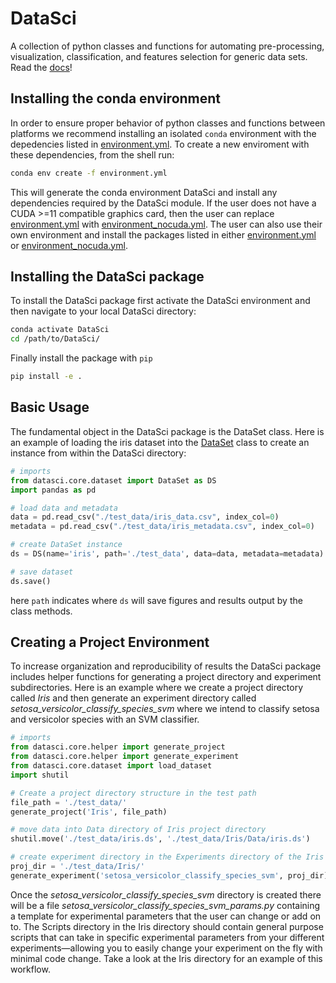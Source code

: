 # DataSci
A collection of python classes and functions for automating pre-processing, visualization, classification, and features selection for generic data sets. Read the [docs](https://ekehoe32.github.io/DataSci/)!

## Installing the conda environment
In order to ensure proper behavior of python classes and functions between platforms we recommend installing an isolated ```conda``` environment with the depedencies listed in [environment.yml](environment.yml). To create a new enviroment with these dependencies, from the shell run:
```bash
conda env create -f environment.yml
```
This will generate the conda environment DataSci and install any dependencies required by the DataSci module. If the user does not have a CUDA >=11 compatible graphics card, then the user can replace [environment.yml](environment.yml) with [environment_nocuda.yml](environment_nocuda.yml). The user can also use their own environment and install the packages listed in either [environment.yml](environment.yml) or [environment_nocuda.yml](environment_nocuda.yml).

## Installing the DataSci package
To install the DataSci package first activate the DataSci environment and then navigate to your local DataSci directory:
```bash
conda activate DataSci
cd /path/to/DataSci/
```
Finally install the package with ```pip```
```bash
pip install -e .

```
## Basic Usage
The fundamental object in the DataSci package is the DataSet class. Here is an example of loading the iris dataset into the [DataSet](https://ekehoe32.github.io/DataSci/rst/datasci.core.html#datasci.core.dataset.DataSet) class to create an instance from within the DataSci directory:

```python
# imports
from datasci.core.dataset import DataSet as DS
import pandas as pd

# load data and metadata
data = pd.read_csv("./test_data/iris_data.csv", index_col=0)
metadata = pd.read_csv("./test_data/iris_metadata.csv", index_col=0)

# create DataSet instance
ds = DS(name='iris', path='./test_data', data=data, metadata=metadata)

# save dataset
ds.save()

```
here ```path``` indicates where ```ds``` will save figures and results output by the class methods.

## Creating a Project Environment
To increase organization and reproducibility of results the DataSci package includes helper functions for generating a project directory and experiment subdirectories. Here is an example where we create a project directory called *Iris* and then generate an experiment directory called *setosa_versicolor_classify_species_svm* where we intend to classify setosa and versicolor species with an SVM classifier.

```python
# imports
from datasci.core.helper import generate_project
from datasci.core.helper import generate_experiment
from datasci.core.dataset import load_dataset
import shutil

# Create a project directory structure in the test path
file_path = './test_data/'
generate_project('Iris', file_path)

# move data into Data directory of Iris project directory
shutil.move('./test_data/iris.ds', './test_data/Iris/Data/iris.ds')

# create experiment directory in the Experiments directory of the Iris directory
proj_dir = './test_data/Iris/'
generate_experiment('setosa_versicolor_classify_species_svm', proj_dir)
```
Once the *setosa_versicolor_classify_species_svm* directory is created there will be a file *setosa_versicolor_classify_species_svm_params.py* containing a template for experimental parameters that the user can change or add on to. The Scripts directory in the Iris directory should contain general purpose scripts that can take in specific experimental parameters from your different experiments—allowing you to easily change your experiment on the fly with minimal code change. Take a look at the Iris directory for an example of this workflow.

